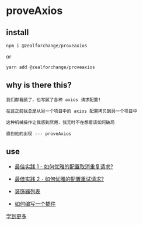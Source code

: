 # proveAxios

## install

`npm i @zealforchange/proveaxios`

or

`yarn add @zealforchange/proveaxios`

## why is there this?

```
我们都看腻了，也写腻了各种 axios 请求配置!

在这之前我总是从另一个项目中的 axios 配置拷贝到另一个项目中

这种机械操作让我感到厌倦，我无时不在想着该如何破局

直到他的出现 --- proveAxios
```

## use

- [最佳实践 1 - 如何优雅的配置取消重复请求?](/docs/cancel_CN.md)

- [最佳实践 2 - 如何优雅的配置重试请求?](/docs/retry_CN.md)

- [装饰器列表](/docs/decoratores_CN.md)

- [如何编写一个插件]()

[学到更多](/docs/learnMore_CN.md)
